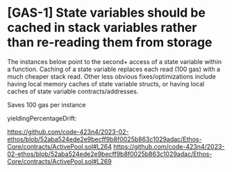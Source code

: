 # [GAS-1] State variables should be cached in stack variables rather than re-reading them from storage

The instances below point to the second+ access of a state variable within a function. Caching of a state variable replaces each read (100 gas) with a much cheaper stack read. Other less obvious fixes/optimizations include having local memory caches of state variable structs, or having local caches of state variable contracts/addresses.

Saves 100 gas per instance

yieldingPercentageDrift:

https://github.com/code-423n4/2023-02-ethos/blob/52aba524ede2e9becff9b8f0025b863c1029adac/Ethos-Core/contracts/ActivePool.sol#L264
https://github.com/code-423n4/2023-02-ethos/blob/52aba524ede2e9becff9b8f0025b863c1029adac/Ethos-Core/contracts/ActivePool.sol#L269